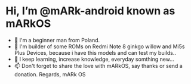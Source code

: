 # Hi, I’m @mARk-android known as mARkOS 
- 👀 I'm a beginner man from Poland.
- 🌱 I'm builder of some ROMs on Redmi Note 8 ginkgo willow  and Mi5s Plus Devices, because i have this models and can test my builds..
- 💞️ I keep learning, increase knowledge, everyday somthing new... 
- 📫 Don't forget to share the love with mARkOS, say thanks or send a donation.
Regards,
   mARk OS

<!---
mARk-android/mARk-android is a ✨ special ✨ repository because its `README.md` (this file) appears on your GitHub profile.
You can click the Preview link to take a look at your changes.
--->
